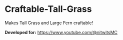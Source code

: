 # Craftable-Tall-Grass
Makes Tall Grass and Large Fern craftable!

**Developed for:**
https://www.youtube.com/@nitwitsMC
